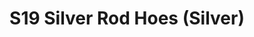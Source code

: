 ---
title: S19 Silver Rod Hoes (Silver)
permalink: "/teams/silver"
members:
- JC Adams
- Sam Cramer
- Vincent Culliver (Captain)
- Desmond Johnson
- Robert Kirian
- Justin Knowles (QB)
- Eli Nofzinger
- Max Rothschild
- Aaron Sayama
- Reginald Stewart
- Mark Summerside
- Ty Wilson
- Logan Dawson
teamid: 7024
name: S19 Silver Rod Hoes
color: Silver
division: ''
---